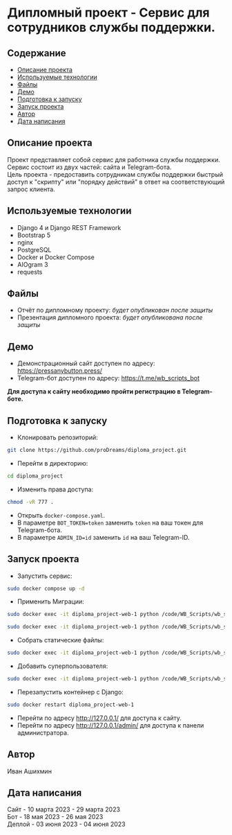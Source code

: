# Дипломный проект - Сервис для сотрудников службы поддержки.

## Содержание

- [Описание проекта](#описание-проекта)
- [Используемые технологии](#используемые-технологии)
- [Файлы](#файлы)
- [Демо](#демо)
- [Подготовка к запуску](#подготовка-к-запуску)
- [Запуск проекта](#запуск-проекта)
- [Автор](#автор)
- [Дата написания](#дата-написания)

## Описание проекта

Проект представляет собой сервис для работника службы поддержки.  
Сервис состоит из двух частей: сайта и Telegram-бота.  
Цель проекта - предоставить сотрудникам службы поддержки быстрый доступ к "скрипту" или "порядку действий" в ответ на
соответствующий запрос клиента.

## Используемые технологии
- Django 4 и Django REST Framework
- Bootstrap 5
- nginx
- PostgreSQL
- Docker и Docker Compose
- AIOgram 3
- requests

## Файлы

- Отчёт по дипломному проекту: _будет опубликован после защиты_
- Презентация дипломного проекта: _будет опубликована после защиты_

## Демо

- Демонстрационный сайт доступен по адресу: https://pressanybutton.press/
- Telegram-бот доступен по адресу: https://t.me/wb_scripts_bot

**Для доступа к сайту необходимо пройти регистрацию в Telegram-боте.**

## Подготовка к запуску

- Клонировать репозиторий:

```bash
git clone https://github.com/proDreams/diploma_project.git
```

- Перейти в директорию:

```bash
cd diploma_project
```

- Изменить права доступа:

```bash
chmod -vR 777 .
```

- Открыть `docker-compose.yaml`.
- В параметре `BOT_TOKEN=token` заменить `token` на ваш токен для Telegram-бота.
- В параметре `ADMIN_ID=id` заменить `id` на ваш Telegram-ID.

## Запуск проекта

- Запустить сервис:

```bash
sudo docker compose up -d
```

- Применить Миграции:

```bash
sudo docker exec -it diploma_project-web-1 python /code/WB_Scripts/wb_scripts/manage.py makemigrations
```  

```bash
sudo docker exec -it diploma_project-web-1 python /code/WB_Scripts/wb_scripts/manage.py migrate
```

- Собрать статические файлы:

```bash
sudo docker exec -it diploma_project-web-1 python /code/WB_Scripts/wb_scripts/manage.py collectstatic
```

- Добавить суперпользователя:

```bash
sudo docker exec -it diploma_project-web-1 python /code/WB_Scripts/wb_scripts/manage.py createsuperuser
```

- Перезапустить контейнер с Django:

```bash
sudo docker restart diploma_project-web-1
```

- Перейти по адресу http://127.0.0.1/ для доступа к сайту.
- Перейти по адресу http://127.0.0.1/admin/ для доступа к панели администратора.

## Автор

Иван Ашихмин

## Дата написания

Сайт - 10 марта 2023 - 29 марта 2023  
Бот - 18 мая 2023 - 26 мая 2023  
Деплой - 03 июня 2023 - 04 июня 2023  